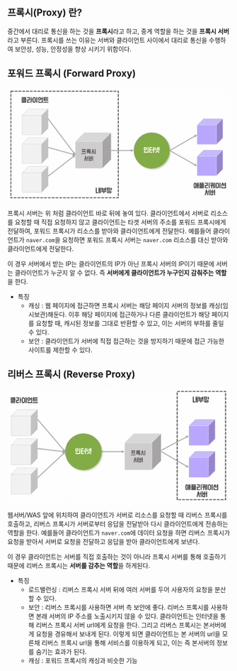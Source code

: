 ## 프록시(Proxy) 란?

중간에서 대리로 통신을 하는 것을 **프록시**라고 하고, 중계 역할을 하는 것을 **프록시 서버** 라고 부른다. 프록시를 쓰는 이유는 서버와 클라이언트 사이에서 대리로 통신을 수행하여 보안성, 성능, 안정성을 향상 시키기 위함이다.

## 포워드 프록시 (Forward Proxy)

![img](https://github.com/dilmah0203/TIL/blob/main/Image/Forward%20Proxy.PNG)

프록시 서버는 위 처럼 클라이언트 바로 뒤에 놓여 있다. 클라이언트에서 서버로 리소스를 요청할 때 직접 요청하지 않고 클라이언트는 타겟 서버의 주소를 포워드 프록시에게 전달하여, 포워드 프록시가 리소스를 받아와 클라이언트에게 전달한다. 예를들어 클라이언트가 `naver.com`을 요청하면 포워드 프록시 서버는 `naver.com` 리소스를 대신 받아와 클라이언트에게 전달한다.

이 경우 서버에서 받는 IP는 클라이언트의 IP가 아닌 프록시 서버의 IP이기 때문에 서버는 클라이언트가 누군지 알 수 없다. 즉 **서버에게 클라이언트가 누구인지 감춰주는 역할**을 한다.

- 특징
    - 캐싱 : 웹 페이지에 접근하면 프록시 서버는 해당 페이지 서버의 정보를 캐싱(임시보관)해둔다.
이후 해당 페이지에 접근하거나 다른 클라이언트가 해당 페이지를 요청할 때, 캐시된 정보를 그대로 반환할 수 있고, 이는 서버의 부하를 줄일 수 있다.
    - 보안 : 클라이언트가 서버에 직접 접근하는 것을 방지하기 때문에 접근 가능한 사이트를 제한할 수 있다.
    
## 리버스 프록시 (Reverse Proxy)

![img2](https://github.com/dilmah0203/TIL/blob/main/Image/Reverse%20Proxy.PNG)

웹서버/WAS 앞에 위치하여 클라이언트가 서버로 리소스를 요청할 때 리버스 프록시를 호출하고, 리버스 프록시가 서버로부터 응답을 전달받아 다시 클라이언트에게 전송하는 역할을 한다. 예를들어 클라이언트가 `naver.com`에 데이터 요청을 하면 리버스 프록시가 요청을 받아서 서버로 요청을 전달하고 응답을 받아 클라이언트에게 보낸다. 

이 경우 클라이언트는 서버를 직접 호출하는 것이 아니라 프록시 서버를 통해 호출하기 때문에 리버스 프록시는 **서버를 감추는 역할**을 하게된다.

- 특징
    - 로드밸런싱 : 리버스 프록시 서버 뒤에 여러 서버를 두어 사용자의 요청을 분산할 수 있다. 
    - 보안 : 리버스 프록시를 사용하면 서버 측 보안에 좋다. 리버스 프록시를 사용하면 본래 서버의 IP 주소를 노출시키지 않을 수 있다. 클라이언트는 인터넷을 통해 리버스 프록시 서버 url에게 요청을 한다. 그리고 리버스 프록시는 본서버에게 요청을 경유해서 보내게 된다.
이렇게 되면 클라이언트는 본 서버의 url을 모른채 리버스 프록시 url을 통해 서비스를 이용하게 되고, 이는 즉 본서버의 정보를 숨기는 효과가 된다.
    - 캐싱 : 포워드 프록시의 캐싱과 비슷한 기능
